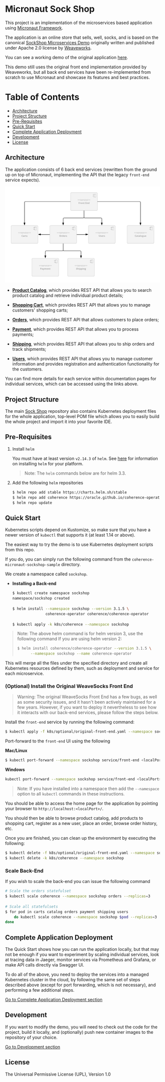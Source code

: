 # Micronaut Sock Shop

This project is an implementation of the microservices based application
using [Micronaut Framework](https://micronaut.io/).

The application is an online store that sells, well, socks, and is based
on the canonical [SockShop Microservices Demo](https://microservices-demo.github.io)
originally written and published under Apache 2.0 license by [Weaveworks](https://go.weave.works/socks).

You can see a working demo of the original application [here](http://socks.weave.works/).

This demo still uses the original front end implementation provided by Weaveworks,
but all back end services have been re-implemented from scratch to use Micronaut
and showcase its features and best practices.

# Table of Contents

* [Architecture](#architecture)
* [Project Structure](#project-structure)
* [Pre-Requisites](#pre-requisites)
* [Quick Start](#quick-start)
* [Complete Application Deployment](./doc/complete-application-deployment.md)
* [Development](./doc/development.md)
* [License](#license)


## Architecture

The application consists of 6 back end services (rewritten from the ground up on top of
Micronaut, implementing the API that the legacy `front-end` service expects).

![Architecture Diagram](./doc/images/architecture.png)

- **[Product Catalog](./catalog)**, which provides
REST API that allows you to search product catalog and retrieve individual product details;

- **[Shopping Cart](./carts)**, which provides
REST API that allows you to manage customers' shopping carts;

- **[Orders](./orders)**, which provides REST API
that allows customers to place orders;

- **[Payment](./payment)**, which provides REST API
that allows you to process payments;

- **[Shipping](./shipping)**, which provides REST API
that allows you to ship orders and track shipments;

- **[Users](./users)**, which provides REST API
that allows you to manage customer information and provides registration and
authentication functionality for the customers.

You can find more details for each service within documentation pages for individual
services, which can be accessed using the links above.

## Project Structure

The main [Sock Shop](./) repository also
contains Kubernetes deployment files for the whole application,
top-level POM file which allows you to easily build the whole project and import it
into your favorite IDE.

## Pre-Requisites

1. Install `helm`

    You must have at least version `v2.14.3` of `helm`. See [here](https://helm.sh/docs/intro/install/)
    for information on installing `helm` for your platform.

    > Note: The `helm` commands below are for helm 3.3.

1. Add the following `helm` repositories

    ```bash
    $ helm repo add stable https://charts.helm.sh/stable
    $ helm repo add coherence https://oracle.github.io/coherence-operator/charts
    $ helm repo update
    ```

## Quick Start

Kubernetes scripts depend on Kustomize, so make sure that you have a newer
version of `kubectl` that supports it (at least 1.14 or above).

The easiest way to try the demo is to use Kubernetes deployment scripts from this repo.

If you do, you can simply run the following command from the `coherence-micronaut-sockshop-sample` directory.


We create a namespace called `sockshop`.

* **Installing a Back-end**

    ```bash
    $ kubectl create namespace sockshop
    namespace/sockshop created

    $ helm install --namespace sockshop --version 3.1.5 \
                   coherence-operator coherence/coherence-operator

    $ kubectl apply -k k8s/coherence --namespace sockshop
    ```

> Note: The above helm command is for helm version 3, use the following command
> If you are using helm version 2:
> ```bash
> $ helm install coherence/coherence-operator --version 3.1.5 \
>       --namespace sockshop --name coherence-operator
> ```

This will merge all the files under the specified directory and create all Kubernetes
resources defined by them, such as deployment and service for each microservice.

### (Optional) Install the Original WeaveSocks Front End

> Warning: The original WeaveSocks Front End has a few bugs, as well as some security issues,
> and it hasn't been actively maintained for a few years. However, if you want to deploy
> it nevertheless to see how it interacts with our back-end services, please follow
> the steps below.

Install the `front-end` service by running the following command:

```bash
$ kubectl apply -f k8s/optional/original-front-end.yaml --namespace sockshop
```

Port-forward to the `front-end` UI using the following

**Mac/Linux**

```bash
$ kubectl port-forward --namespace sockshop service/front-end <localPort>:80
```

**Windows**

```bash
kubectl port-forward --namespace sockshop service/front-end <localPort>:80
```

> Note: If you have installed into a namespace then add the `--namespace` option to all `kubectl` commands in these instructions.

You should be able to access the home page for the application by pointing your browser to `http://localhost:<localPort>/`.

You should then be able to browse product catalog, add products to shopping cart, register as a new user, place an order,
browse order history, etc.

Once you are finished, you can clean up the environment by executing the following:

```bash
$ kubectl delete -f k8s/optional/original-front-end.yaml --namespace sockshop
$ kubectl delete -k k8s/coherence --namespace sockshop
```

### Scale Back-End

If you wish to scale the back-end you can issue the following command

```bash
# Scale the orders statefulset
$ kubectl scale coherence --namespace sockshop orders --replicas=3

# Scale all statefulsets
$ for pod in carts catalog orders payment shipping users
    do kubectl scale coherence --namespace sockshop $pod --replicas=3
done
```
## Complete Application Deployment

The Quick Start shows how you can run the application locally, but that may not
be enough if you want to experiment by scaling individual services, look at tracing data in Jaeger,
monitor services via Prometheus and Grafana, or make API calls directly via Swagger UI.

To do all of the above, you need to deploy the services into a managed Kubernetes cluster
in the cloud, by following the same set of steps described above (except for port forwarding,
which is not necessary), and performing a few additional steps.

[Go to Complete Application Deployment section](./doc/complete-application-deployment.md)

## Development

If you want to modify the demo, you will need to check out the code for the project, build it
locally, and (optionally) push new container images to the repository of your choice.

[Go to Development section](./doc/development.md)

## License

The Universal Permissive License (UPL), Version 1.0
